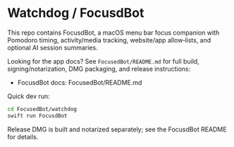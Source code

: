 # Watchdog / FocusdBot

This repo contains FocusdBot, a macOS menu bar focus companion with Pomodoro timing, activity/media tracking, website/app allow‑lists, and optional AI session summaries.

Looking for the app docs? See `FocusedBot/README.md` for full build, signing/notarization, DMG packaging, and release instructions:

- FocusdBot docs: FocusedBot/README.md

Quick dev run:
```bash
cd FocusedBot/watchdog
swift run FocusdBot
```

Release DMG is built and notarized separately; see the FocusdBot README for details.
